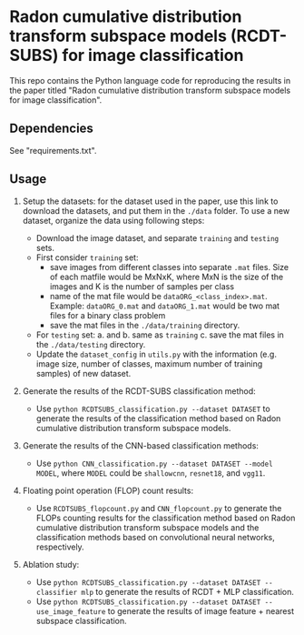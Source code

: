 # Radon cumulative distribution transform subspace models (RCDT-SUBS) for image classification

This repo contains the Python language code for reproducing the results in the paper titled "Radon cumulative distribution transform subspace models for image classification".

## Dependencies

See "requirements.txt".

## Usage

1. Setup the datasets: for the dataset used in the paper, use this link to download the datasets, and put them in the `./data` folder. To use a new dataset, organize the data using following steps:
    - Download the image dataset, and separate `training` and `testing` sets.
    - First consider `training` set: 
        - save images from different classes into separate `.mat` files. Size of each matfile would be MxNxK, where MxN is the size of the images and K is the number of samples per class
        - name of the mat file would be `dataORG_<class_index>.mat`. Example: `dataORG_0.mat` and `dataORG_1.mat` would be two mat files for a binary class problem
        - save the mat files in the `./data/training` directory.
    - For `testing` set:
        a. and b. same as `training`
        c. save the mat files in the `./data/testing` directory.
    - Update the `dataset_config` in `utils.py` with the information (e.g. image size, number of classes, maximum number of training samples) of new dataset.        

2. Generate the results of the RCDT-SUBS classification method:
    - Use `python RCDTSUBS_classification.py --dataset DATASET` to generate the results of the classification method based on Radon cumulative distribution transform subspace models.

3. Generate the results of the CNN-based classification methods: 
    - Use `python CNN_classification.py --dataset DATASET --model MODEL`, where `MODEL` could be `shallowcnn`, `resnet18`, and `vgg11`.

4. Floating point operation (FLOP) count results: 
    - Use `RCDTSUBS_flopcount.py` and `CNN_flopcount.py` to generate the FLOPs counting results for the classification method based on Radon cumulative distribution transform subspace models and the classification methods based on convolutional neural networks, respectively.

5. Ablation study:
    - Use `python RCDTSUBS_classification.py --dataset DATASET --classifier mlp` to generate the results of RCDT + MLP classification.
    - Use `python RCDTSUBS_classification.py --dataset DATASET --use_image_feature` to generate the results of image feature + nearest subspace classification.
